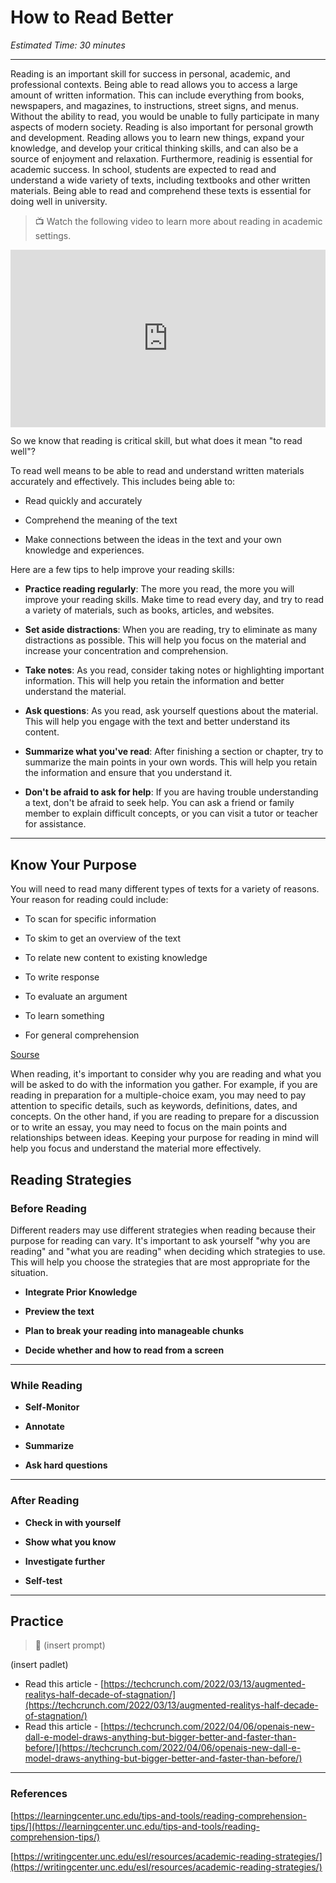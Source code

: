 # How to Read Better

*Estimated Time: 30 minutes*

---

Reading is an important skill for success in personal, academic, and professional contexts. Being able to read allows you to access a large amount of written information. This can include everything from books, newspapers, and magazines, to instructions, street signs, and menus. Without the ability to read, you would be unable to fully participate in many aspects of modern society. Reading is also important for personal growth and development. Reading allows you to learn new things, expand your knowledge, and develop your critical thinking skills, and can also be a source of enjoyment and relaxation. Furthermore, readinig is essential for academic success. In school, students are expected to read and understand a wide variety of texts, including textbooks and other written materials. Being able to read and comprehend these texts is essential for doing well in university. 

> 📺 Watch the following video to learn more about reading in academic settings.

<div style="position: relative; padding-bottom: 56.25%; height: 0;"><iframe src="https://www.youtube.com/embed/WAIUkjsZ5xQ" title="YouTube video player" frameborder="0" allow="accelerometer; autoplay; clipboard-write; encrypted-media; gyroscope; picture-in-picture" allowfullscreen style="position: absolute; top: 0; left: 0; width: 100%; height: 100%;"></iframe></div>

So we know that reading is critical skill, but what does it mean "to read well"?

To read well means to be able to read and understand written materials accurately and effectively. This includes being able to:

- Read quickly and accurately

- Comprehend the meaning of the text 

- Make connections between the ideas in the text and your own knowledge and experiences. 

<aside>
  
Here are a few tips to help improve your reading skills:

- **Practice reading regularly**: The more you read, the more you will improve your reading skills. Make time to read every day, and try to read a variety of materials, such as books, articles, and websites.

- **Set aside distractions**: When you are reading, try to eliminate as many distractions as possible. This will help you focus on the material and increase your concentration and comprehension.

- **Take notes**: As you read, consider taking notes or highlighting important information. This will help you retain the information and better understand the material.

- **Ask questions**: As you read, ask yourself questions about the material. This will help you engage with the text and better understand its content.

- **Summarize what you've read**: After finishing a section or chapter, try to summarize the main points in your own words. This will help you retain the information and ensure that you understand it.

- **Don't be afraid to ask for help**: If you are having trouble understanding a text, don't be afraid to seek help. You can ask a friend or family member to explain difficult concepts, or you can visit a tutor or teacher for assistance.

</aside>
  
---

## Know Your Purpose

You will need to read many different types of texts for a variety of reasons. Your reason for reading could include: 

- To scan for specific information

- To skim to get an overview of the text

- To relate new content to existing knowledge

- To write response

- To evaluate an argument

- To learn something

- For general comprehension

[Sourse](https://learningcenter.unc.edu/tips-and-tools/reading-comprehension-tips/)

When reading, it's important to consider why you are reading and what you will be asked to do with the information you gather. For example, if you are reading in preparation for a multiple-choice exam, you may need to pay attention to specific details, such as keywords, definitions, dates, and concepts. On the other hand, if you are reading to prepare for a discussion or to write an essay, you may need to focus on the main points and relationships between ideas. Keeping your purpose for reading in mind will help you focus and understand the material more effectively.


## Reading Strategies

### Before Reading

Different readers may use different strategies when reading because their purpose for reading can vary. It's important to ask yourself "why you are reading" and "what you are reading" when deciding which strategies to use. This will help you choose the strategies that are most appropriate for the situation.

- **Integrate Prior Knowledge**

- **Preview the text**

- **Plan to break your reading into manageable chunks**

- **Decide whether and how to read from a screen**

---

### While Reading

- **Self-Monitor**

- **Annotate**

- **Summarize**

- **Ask hard questions**

---

### After Reading

- **Check in with yourself**

- **Show what you know**

- **Investigate further**

- **Self-test**

---

## Practice

> 📝 (insert prompt)

(insert padlet)

- Read this article - [https://techcrunch.com/2022/03/13/augmented-realitys-half-decade-of-stagnation/](https://techcrunch.com/2022/03/13/augmented-realitys-half-decade-of-stagnation/)
- Read this article - [https://techcrunch.com/2022/04/06/openais-new-dall-e-model-draws-anything-but-bigger-better-and-faster-than-before/](https://techcrunch.com/2022/04/06/openais-new-dall-e-model-draws-anything-but-bigger-better-and-faster-than-before/)

---

### References

[https://learningcenter.unc.edu/tips-and-tools/reading-comprehension-tips/](https://learningcenter.unc.edu/tips-and-tools/reading-comprehension-tips/)

[https://writingcenter.unc.edu/esl/resources/academic-reading-strategies/](https://writingcenter.unc.edu/esl/resources/academic-reading-strategies/)
